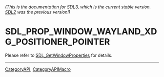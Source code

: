 ###### (This is the documentation for SDL3, which is the current stable version. [SDL2](https://wiki.libsdl.org/SDL2/) was the previous version!)
# SDL_PROP_WINDOW_WAYLAND_XDG_POSITIONER_POINTER

Please refer to [SDL_GetWindowProperties](SDL_GetWindowProperties) for details.

----
[CategoryAPI](CategoryAPI), [CategoryAPIMacro](CategoryAPIMacro)

